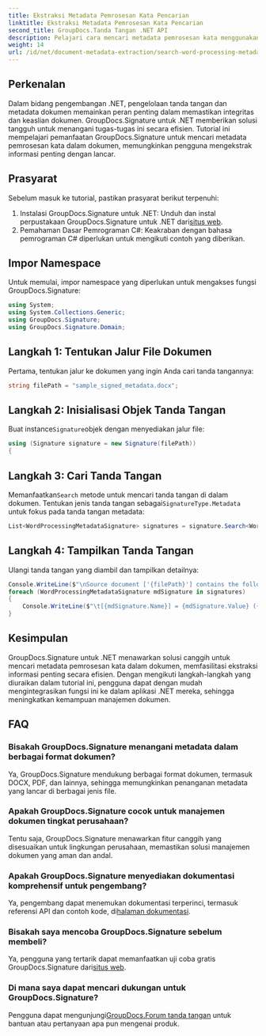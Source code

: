 ```yaml
---
title: Ekstraksi Metadata Pemrosesan Kata Pencarian
linktitle: Ekstraksi Metadata Pemrosesan Kata Pencarian
second_title: GroupDocs.Tanda Tangan .NET API
description: Pelajari cara mencari metadata pemrosesan kata menggunakan GroupDocs.Signature untuk .NET. Tingkatkan manajemen dokumen dengan mudah.
weight: 14
url: /id/net/document-metadata-extraction/search-word-processing-metadata-extraction/
---
```

## Perkenalan
Dalam bidang pengembangan .NET, pengelolaan tanda tangan dan metadata dokumen memainkan peran penting dalam memastikan integritas dan keaslian dokumen. GroupDocs.Signature untuk .NET memberikan solusi tangguh untuk menangani tugas-tugas ini secara efisien. Tutorial ini mempelajari pemanfaatan GroupDocs.Signature untuk mencari metadata pemrosesan kata dalam dokumen, memungkinkan pengguna mengekstrak informasi penting dengan lancar.
## Prasyarat
Sebelum masuk ke tutorial, pastikan prasyarat berikut terpenuhi:
1.  Instalasi GroupDocs.Signature untuk .NET: Unduh dan instal perpustakaan GroupDocs.Signature untuk .NET dari[situs web](https://releases.groupdocs.com/signature/net/).
2. Pemahaman Dasar Pemrograman C#: Keakraban dengan bahasa pemrograman C# diperlukan untuk mengikuti contoh yang diberikan.

## Impor Namespace
Untuk memulai, impor namespace yang diperlukan untuk mengakses fungsi GroupDocs.Signature:
```csharp
using System;
using System.Collections.Generic;
using GroupDocs.Signature;
using GroupDocs.Signature.Domain;
```
## Langkah 1: Tentukan Jalur File Dokumen
Pertama, tentukan jalur ke dokumen yang ingin Anda cari tanda tangannya:
```csharp
string filePath = "sample_signed_metadata.docx";
```
## Langkah 2: Inisialisasi Objek Tanda Tangan
 Buat instance`Signature`objek dengan menyediakan jalur file:
```csharp
using (Signature signature = new Signature(filePath))
{
```
## Langkah 3: Cari Tanda Tangan
 Memanfaatkan`Search` metode untuk mencari tanda tangan di dalam dokumen. Tentukan jenis tanda tangan sebagai`SignatureType.Metadata` untuk fokus pada tanda tangan metadata:
```csharp
List<WordProcessingMetadataSignature> signatures = signature.Search<WordProcessingMetadataSignature>(SignatureType.Metadata);
```
## Langkah 4: Tampilkan Tanda Tangan
Ulangi tanda tangan yang diambil dan tampilkan detailnya:
```csharp
Console.WriteLine($"\nSource document ['{filePath}'] contains the following signatures:");
foreach (WordProcessingMetadataSignature mdSignature in signatures)
{
    Console.WriteLine($"\t[{mdSignature.Name}] = {mdSignature.Value} ({mdSignature.Type})");
}
```

## Kesimpulan
GroupDocs.Signature untuk .NET menawarkan solusi canggih untuk mencari metadata pemrosesan kata dalam dokumen, memfasilitasi ekstraksi informasi penting secara efisien. Dengan mengikuti langkah-langkah yang diuraikan dalam tutorial ini, pengguna dapat dengan mudah mengintegrasikan fungsi ini ke dalam aplikasi .NET mereka, sehingga meningkatkan kemampuan manajemen dokumen.
## FAQ
### Bisakah GroupDocs.Signature menangani metadata dalam berbagai format dokumen?
Ya, GroupDocs.Signature mendukung berbagai format dokumen, termasuk DOCX, PDF, dan lainnya, sehingga memungkinkan penanganan metadata yang lancar di berbagai jenis file.
### Apakah GroupDocs.Signature cocok untuk manajemen dokumen tingkat perusahaan?
Tentu saja, GroupDocs.Signature menawarkan fitur canggih yang disesuaikan untuk lingkungan perusahaan, memastikan solusi manajemen dokumen yang aman dan andal.
### Apakah GroupDocs.Signature menyediakan dokumentasi komprehensif untuk pengembang?
 Ya, pengembang dapat menemukan dokumentasi terperinci, termasuk referensi API dan contoh kode, di[halaman dokumentasi](https://tutorials.groupdocs.com/signature/net/).
### Bisakah saya mencoba GroupDocs.Signature sebelum membeli?
 Ya, pengguna yang tertarik dapat memanfaatkan uji coba gratis GroupDocs.Signature dari[situs web](https://releases.groupdocs.com/).
### Di mana saya dapat mencari dukungan untuk GroupDocs.Signature?
 Pengguna dapat mengunjungi[GroupDocs.Forum tanda tangan](https://forum.groupdocs.com/c/signature/13) untuk bantuan atau pertanyaan apa pun mengenai produk.